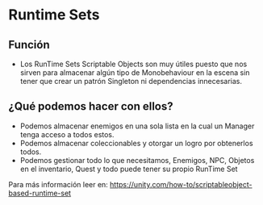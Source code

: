 # Runtime Sets

## Función

- Los RunTime Sets Scriptable Objects son muy útiles puesto que nos sirven para almacenar algún tipo de Monobehaviour en la escena sin tener que crear un patrón Singleton ni dependencias innecesarias.

## ¿Qué podemos hacer con ellos?

- Podemos almacenar enemigos en una sola lista en la cual un Manager tenga acceso a todos estos.
- Podemos almacenar coleccionables y otorgar un logro por obtenerlos todos.
- Podemos gestionar todo lo que necesitamos, Enemigos, NPC, Objetos en el inventario, Quest y todo puede tener su propio RunTime Set


Para más información leer en: <https://unity.com/how-to/scriptableobject-based-runtime-set>



